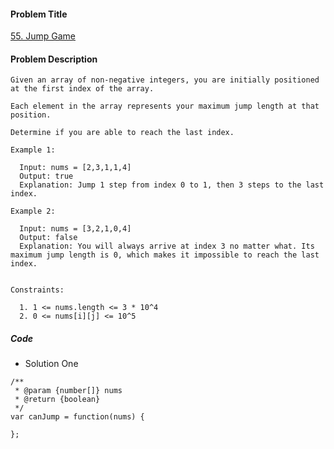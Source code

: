 #### Problem Title
[55. Jump Game](https://leetcode.com/problems/jump-game/)
#### Problem Description
```
Given an array of non-negative integers, you are initially positioned at the first index of the array.

Each element in the array represents your maximum jump length at that position.

Determine if you are able to reach the last index.

Example 1:

  Input: nums = [2,3,1,1,4]
  Output: true
  Explanation: Jump 1 step from index 0 to 1, then 3 steps to the last index.

Example 2:

  Input: nums = [3,2,1,0,4]
  Output: false
  Explanation: You will always arrive at index 3 no matter what. Its maximum jump length is 0, which makes it impossible to reach the last index.
 

Constraints:

  1. 1 <= nums.length <= 3 * 10^4
  2. 0 <= nums[i][j] <= 10^5
```

##### Code

- Solution One
```
/**
 * @param {number[]} nums
 * @return {boolean}
 */
var canJump = function(nums) {
    
};
```

